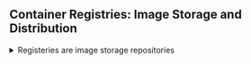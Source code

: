 <!--
ignore these words in spell check for this file
// cSpell:ignore 
-->

## Container Registries: Image Storage and Distribution

<details>
<summary>
Registeries are image storage repositories
</summary>

Container images registeries, we need a place in the server to store the images.
can be public or private. docker hub auto build. doker store and docker cloud.
new swarm features in docker cloud. intalling docker Registery as private docker storage or other 3rd party software.


### Docker Hub: Digging Deeper

<details>
<summary>
Docker Hub repository options
</summary>

Advanced topics of DockerHub.

hub is a registry that has extra stuff, like image building.
we can link gitghuv to docker hub and auto build images on commit, and we can chain image building together.

let's look at other features of DockerHub.

repositories have premsissions, and we can have web-hooks to other services (jenkins, travisCI,etc...). we can also have organizations, which contain several users together.
if we are using github, we shouldn't press 'Create Repository', we should *Create* -> *Create Automated Build* instead to link our image to source code. this is like a **reverse web-hook**, we are notified of a github change and do something, as opposed to notifing an upstream service.

in automated build, we can see more information, such as build settings and history. we can also link ourselves to other repositories on docker hub if we are depending on other images (like ruby, nginx) so we will always be uptodate.
build triggers is another way to automate image build.


</details>

### Docker Registery

<details>
<summary>
Understanding Doker Registery and running a private Registery
</summary>

> - A private image registry.
> - Part of the docker/distribution GitHub repo.
> - The de facto (standard?) in priavte container registries
> - Not as full featured as Hub or others, No Web UI, basic auth only.
> - At it's core: a web API and storage system, written in Go.
> - Storage supports local, S3/Azure/Alibaba/Google Cloud, and OpenStack Swift

the current registry version was wrriten in go, and is called **distribution** on github, and **registry** on dockerhub. there are less features than other services, no web UI, only basic authentication. still not very scalble.

the local is the default version.

we should first look at the TLS to make things secure. we also need storage cleanup with automated garbage collection.

we can also enable hub caching via `--registry-mirror` flag, this is good when we have limited bandwidth and if we have many images.

the default port for the registery is port 5000.



the registery prefers proper TLS, it won't talk to unsecure registeries, except for the localhost(127.0.0.0/8), if we want to use remote self-signed TLS, we should enable "insecure-registery" in engine

we will re-tag an existing image to push it to a new registery, then remove it from the local cahce and pull it from the new registery. and afterwards we will re-create the registery with a bindmount to see how it stores data.


we will be working in the folder *register-sample-1*

```sh
docker container run --name registery -d -p 5000:5000  registery
docker container ls
docker image pull hello-world
docker container run --rm hello-world
docker image tag hello-world 127.0.0.1:5000/hello-world
docker image ls
docker image push 127.0.0.1:5000/hello-world
docker image remove hello-world
docker image remove 127.0.0.1:5000/hello-world
docker image ls
docker image pull 127.0.0.1:5000/hello-world:latest
docker container kill registery
docker container rm registery
```

now the same, but with bound mounts and volumes

```sh
docker container run --name registery -d -p --rm 5000:5000 -v${pwd}/registery-data:/var/lib/registery registery
ls registery-data #show files, OS command
docker image ls 
docker push 127.0.0.1:5000/hello-world
ls registery-data #show files, OS command
tree registery-data #Linux command
```

the steps that we did
> 1. run the registery image.
> 2. re tag an existing image an push it to the new registery.
> 3. remove the image from the locak cache and pull it from the new registery.
> 4. re-create registery using a bind mount and see how it stores data. 

#### Assignment: Secure Docker Registry With TLS and Authentication

<details>
<summary>
Pulling an image from registery, creating self TLS authentication
</summary>

> The default registry install is rather bare bones, and is open by default, meaning anyone can push and pull images.  You'll likely want to at least add TLS to it so you can work with it easily via HTTPS, and then also add some basic authentication.  
>
> These aren't actually that hard to setup, but do require some commands.  You can learn the basics by creating a self-signed certificate for HTTPS, and then enabling *htpasswd* auth, which you'll add users too with basic cli commands.
>
> For this assignment you'll use Play With Docker, a great resource for web-based docker testing and also has a library of labs built by Docker Captains and others, and supported by Docker Inc. 
>
> I'd like you to do the Part 2 and 3 of "Docker Registry for Linux" for this assignment. You can use their text to do this assignment on your own machine, or jump back to their Part 1 and run the container on their infrastructure  using their web-based interface to a real docker engine and learn how "PWD" works!
>
> For more extra credit labs, look through their growing list: http://training.play-with-docker.com/

generating a self-signed certificate in linux

part2
```sh
mkdir -p certs #create if doesn't exist
openssl req -newkey rsa:4096 -nodes -sha256 -keyout certs/domain.key -x509 -days 365 -out certs/domain.crt
# fill form

mkdir /etc/docker/certs.d
mkdir /etc/docker/certs.d/127.0.0.1:5000 
cp $(pwd)/certs/domain.crt /etc/docker/certs.d/127.0.0.1:5000/ca.crt #copy with differnt name

diff certs/domain.crt /etc/docker/certs/127.0.0.1:5000/ca.crt #check that files are the same
ps dockerd
pkill dockerd
ps dockerd # again, vertif less process
dockerd > /dev/null 2>&1 & # run dockerd, The /dev/null part is to avoid the output logs from docker daemon.

mkdir registry-data
docker continaer run -d -p 5000:5000 --name registry \
  --restart unless-stopped \
  -v $(pwd)/registry-data:/var/lib/registry -v $(pwd)/certs:/certs \
  -e REGISTRY_HTTP_TLS_CERTIFICATE=/certs/domain.crt \
  -e REGISTRY_HTTP_TLS_KEY=/certs/domain.key \
  registry
  
docker container ls

docker image pull hello-world
docker image tag hello-world 127.0.0.1:5000/hello-world
docker image push 127.0.0.1:5000/hello-world
docker image pull 127.0.0.1:5000/hello-world
```

part 3:

[code doesn't work properly?](https://stackoverflow.com/questions/62531462/docker-local-registry-exec-htpasswd-executable-file-not-found-in-path)

```sh
mkdir auth
docker container run --entrypoint htpasswd --rm registry:2.6 -Bbn moby gordon > auth/htpasswd #Create the password file with an entry for user “moby” with password “gordon”;
cat auth/htpasswd

```

> The options are:
>
> - _–-entrypoint_ Overwrite the default ENTRYPOINT of the image
> - _-B_ Use bcrypt encryption (required)
> - _-b_ run in batch mode
> - _-n_ display results

Running an Authenticated Secure Registry
```sh
docker kill registry
docker rm registry
docker container run -d -p 5000:5000 --name registry \
  --restart unless-stopped \
  -v $(pwd)/registry-data:/var/lib/registry \
  -v $(pwd)/certs:/certs \
  -v $(pwd)/auth:/auth \
  -e REGISTRY_HTTP_TLS_CERTIFICATE=/certs/domain.crt \
  -e REGISTRY_HTTP_TLS_KEY=/certs/domain.key \
  -e REGISTRY_AUTH=htpasswd \
  -e "REGISTRY_AUTH_HTPASSWD_REALM=Registry Realm" \
  -e "REGISTRY_AUTH_HTPASSWD_PATH=/auth/htpasswd" \
  registry:2.6  
  
docker container ls
docker imgae pull 127.0.0.1:5000/hello-world #this should fail
docker login 127.0.0.1:5000 # user moby, password gordon
docker imgae pull 127.0.0.1:5000/hello-world #now this works
```

> The options for this container are:

> - _-v $(pwd)/auth:/auth_ - mount the local auth folder into the container, so the registry server can access htpasswd file;
> - _-e REGISTRY_AUTH=htpasswd_ - use the registry’s htpasswd authentication method;
> - _-e REGISTRY_AUTH_HTPASSWD_REALM='Registry Realm'_ - specify the authentication realm;
> - _-e REGISTRY_AUTH_HTPASSWD_PATH=/auth/htpasswd_ - specify the location of the htpasswd file.

</details>
</details>

### Using Docker Registry With Swarm

<details>
<summary>
running a registery on a swarm.
</summary>

docker registeries in a swarm, it works the same as localhost, just with some differnt commands, and because of the routing mesh, we don't need to make it insecure, all nodes can see the 127.0.0.1:5000 port.

we do need to decide how to store the images over time (volume driver)

for this example, we use play-with-docker again.

we will start with the template of 5 managers and no workers
```sh
docker node ls
docker service create --name registery --publish 5000:5000 registry
docker service ps registery

```

we can look at the catalog by changing the url and adding "/2/_catalog" and see the json.

```sh
docker image pull hello-world
docker image tag hello-world 127.0.0.1:5000/hello-world
docker image push 127.0.0.1:5000/hello-world # now we will see this repo in the catalog
docker image pull nginx
docker image tag nginx 127.0.0.1:5000/nginx
docker image push 127.0.0.1:5000/nginx # now we will see this repo in the catalog

doocker service create --name nginx -p 80:80 --replicas 5 --detach=false 127.0.0.1:5000/nginx
docker service ps nginx
```

when we are in a swarm, we must be able to reach the image, we can't build it locally on a node and get it from another node, we need something they can all access.

in this example, we didn't persistanlty store the images.
</details>

some 3rd pary registries are [Quay.io](Quay.io), gitLab Container Registry, or those located on each cloud storage provider
see also this [list](https://github.com/veggiemonk/awesome-docker#hosting-images-registries).

 
</details>
